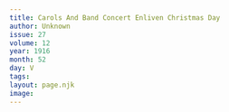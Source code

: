 ```yaml
---
title: Carols And Band Concert Enliven Christmas Day
author: Unknown
issue: 27
volume: 12
year: 1916
month: 52
day: V
tags:
layout: page.njk
image:
---
```



